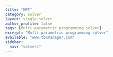 ```yaml
---
title: "MPT"
category: solver
layout: single-solver
author_profile: false
tags: [Multi-parametric programming solver]
excerpt: "Multi-parametric programming solver"
available: "www.tbxmanager.com"
sidebar:
  nav: "solvers"
---
```

